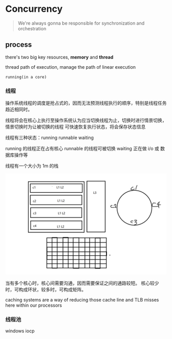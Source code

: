 # Concurrency
> We're always gonna be responsible for synchronization and orchestration
 
## process
there's two big key resources, **memory** and **thread**

thread path of execution, manage the path of linear execution

```
running(in a core)
```
### 线程
操作系统线程的调度是抢占式的，因而无法预测线程执行的顺序，特别是线程任务趋近相同时。

线程将会在核心上执行至操作系统认为应当切换线程为止，切换时进行情景切换，情景切换时为让被切换的线程
可快速恢复执行状态，将会保存状态信息

线程有三种状态：running runnable waiting

running 的线程正在占有核心
runnable 的线程可被切换
waiting 正在做 i/o 或 数据库操作等

线程有一个大小为 1m 的栈

<img src="./Untitled.png"/>

当有多个核心时，核心间需要沟通，因而需要保证之间的通路较短。
核心较少时，可构成环状，较多时，可构成矩阵。

caching systems are a way of reducing those cache line and TLB misses
here within our processors
### 线程池
windows iocp



